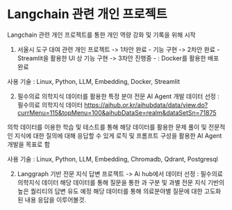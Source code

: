 # Langchain 관련 개인 프로젝트

Langchain 관련 개인 프로젝트를 통한 개인 역량 강화 및 기록을 위해 시작




1. 서울시 도구 대여 관련 개인 프로젝트
-> 1차안 완료   -   기능 구현
-> 2차안 완료   -   Streamlit을 활용한 UI 상 기능 구현
-> 3차안 진행중 - : Docker를 활용한 배포 완료

사용 기술 : Linux, Python, LLM, Embedding, Docker, Streamlit


2. 필수의료 의학지식 데이터를 활용한 특정 분야 전문 AI Agent 개발
데이터 선정 : 필수의료 의학지식 데이터
https://aihub.or.kr/aihubdata/data/view.do?currMenu=115&topMenu=100&aihubDataSe=realm&dataSetSn=71875

의학 데이터를 이용한 학습 및 테스트를 통해 해당 데이터를 활용한 문제 풀이 및 전문적인 지식에 대한 질의에 대해 응답할 수 있게 로직 및 프롬프트 구성을 활용한 AI Agent 개발을 목표로 함

사용 기술 : Linux, Python, LLM, Embedding, Chromadb, Qdrant, Postgresql





2. Langgraph 기반 전문 지식 답변 프로젝트
-> Ai hub에서 데이터 선정 : 필수의료 의학지식 데이터
해당 데이터를 통해 질문을 통한 과 구분 및 과별 전문 지식 기반의 높은 퀄리티의 답변 유도 예정
해당 데이터를 통해 의료분야별 질문에 대한 고도화된 내용 응답을 이루어볼것.




